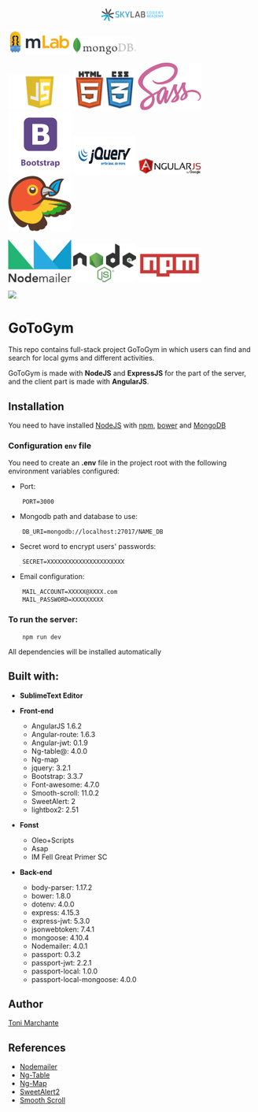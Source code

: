 <center><a href="http://www.skylabcoders.com/"><img src="https://github.com/tonimg/Img-lang-programing/blob/master/skylab.png" width= "128px"></a></center>

<a href="https://mlab.com/"><img src="https://github.com/tonimg/Img-lang-programing/blob/master/mongolab.png" width= "128px"></a> <a href="https://www.mongodb.com/"><img src="https://github.com/tonimg/Img-lang-programing/blob/master/mongodb.png" width= "128px"></a>

<a href="https://www.javascript.com/"><img src="https://github.com/tonimg/Img-lang-programing/blob/master/javascript.png" width= "128px"></a>
<a href="https://www.w3.org/standards/webdesign/htmlcss"><img src="https://github.com/tonimg/Img-lang-programing/blob/master/html5-css3.png" width= "128px"></a>
<a href="http://sass-lang.com/"><img src="https://github.com/tonimg/Img-lang-programing/blob/master/Sass.png" width= "128px"></a>
<a href="http://getbootstrap.com/"><img src="https://github.com/tonimg/Img-lang-programing/blob/master/Boostrap.png" width= "128px"></a>
<a href="http://jquery.com/"><img src="https://github.com/tonimg/Img-lang-programing/blob/master/jquery_logo.png" width= "128px"></a>
<a href="https://angularjs.org/"><img src="https://github.com/tonimg/Img-lang-programing/blob/master/AngularJS.png" width= "128px"></a>
<a href="https://bower.io/"><img src="https://github.com/tonimg/Img-lang-programing/blob/master/bower.png" width= "128px"></a>

<a href="https://nodemailer.com"><img src="https://github.com/tonimg/Img-lang-programing/blob/master/Nodemailer.png" width= "128px"></a>
<a href="https://nodejs.org/en/"><img src="https://github.com/tonimg/Img-lang-programing/blob/master/Node.js.png" width= "128px"></a>
<a href="https://www.npmjs.com/"><img src="https://github.com/tonimg/Img-lang-programing/blob/master/npm.png" width= "128px"></a>


<a href="http://standardjs.com/"><img src="https://img.shields.io/badge/code%20style-standard-brightgreen.svg" width= "128px"></a>


# GoToGym

This repo contains full-stack project GoToGym in which users can find and search for local gyms and different activities.

GoToGym is made with **NodeJS** and **ExpressJS** for the part of the server, and the client part is made with **AngularJS**.


## Installation

You need to have installed [NodeJS](https://nodejs.org/) with [npm](https://www.npmjs.com/), [bower](https://bower.io/) and [MongoDB](https://www.mongodb.com/)

### Configuration `env` file

You need to create an **.env** file in the project root with the following environment variables configured:

- Port:
```
    PORT=3000
```

- Mongodb path and database to use:
```
    DB_URI=mongodb://localhost:27017/NAME_DB
```

- Secret word to encrypt users' passwords:
```
    SECRET=XXXXXXXXXXXXXXXXXXXXXX
```

- Email configuration:
```
    MAIL_ACCOUNT=XXXXX@XXXX.com
    MAIL_PASSWORD=XXXXXXXXX   
```


### To run the server:

```
    npm run dev
```
All dependencies will be installed automatically


## Built with:

* **SublimeText Editor**

* **Front-end**
    - AngularJS 1.6.2
    - Angular-route: 1.6.3
    - Angular-jwt: 0.1.9
    - Ng-table@: 4.0.0
    - Ng-map
    - jquery: 3.2.1
    - Bootstrap: 3.3.7
    - Font-awesome: 4.7.0
    - Smooth-scroll: 11.0.2
    - SweetAlert: 2
    - lightbox2: 2.51

* **Fonst**
    - Oleo+Scripts
    - Asap
    - IM Fell Great Primer SC

* **Back-end**
    - body-parser: 1.17.2
    - bower: 1.8.0
    - dotenv: 4.0.0
    - express: 4.15.3
    - express-jwt: 5.3.0
    - jsonwebtoken: 7.4.1
    - mongoose: 4.10.4
    - Nodemailer: 4.0.1
    - passport: 0.3.2
    - passport-jwt: 2.2.1
    - passport-local: 1.0.0
    - passport-local-mongoose: 4.0.0

## Author
[Toni Marchante](https://github.com/tonimg/)

## References
- [Nodemailer](https://nodemailer.com)
- [Ng-Table](https://unpkg.com/ng-table@3.0.1/bundles/)
- [Ng-Map](https://ngmap.github.io/)
- [SweetAlert2](https://pixelovers.com/sweetalert2-el-mejor-sustituto-de-los-alert/amp/#disqus_thread)
- [Smooth Scroll](https://cferdinandi.github.io/smooth-scroll/index.html)

